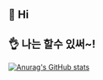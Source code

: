 ## 👋 Hi  
##  👌 나는 할수 있써~!


[![Anurag's GitHub stats](https://github-readme-stats.vercel.app/api?username=jaechang1502)](https://github.com/jaechang1502/github-readme-stats)
<!---
jaechang1502/jaechang1502 is a ✨ special ✨ repository because its `README.md` (this file) appears on your GitHub profile.
You can click the Preview link to take a look at your changes.
--->
